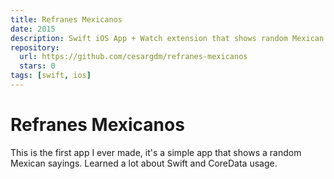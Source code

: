 ```yaml
---
title: Refranes Mexicanos
date: 2015
description: Swift iOS App + Watch extension that shows random Mexican sayings.
repository:
  url: https://github.com/cesargdm/refranes-mexicanos
  stars: 0
tags: [swift, ios]
---
```


# Refranes Mexicanos

This is the first app I ever made, it's a simple app that shows a random Mexican sayings. Learned a lot about Swift and CoreData usage.
